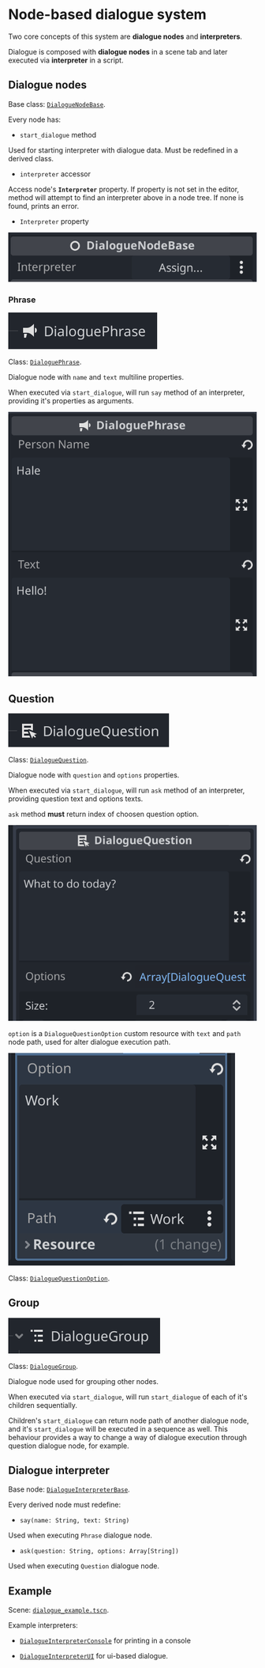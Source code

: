 # Node-based dialogue system

Two core concepts of this system are **dialogue nodes** and **interpreters**.

Dialogue is composed with **dialogue nodes** in a scene tab and later executed via **interpreter** in a script.

## Dialogue nodes
Base class: [`DialogueNodeBase`](./dialogue_node_base.gd).

Every node has:
- `start_dialogue` method

Used for starting interpreter with dialogue data.
Must be redefined in a derived class.

- `interpreter` accessor

Access node's **`Interpreter`** property. If property is not set in the editor, method will attempt to find an interpreter above in a node tree. If none is found, prints an error.

- `Interpreter` property

![](./imgs/node_interpreter.png)

### Phrase
![](./imgs/phrase_node.png)

Class: [`DialoguePhrase`](./blocks/dialogue_phrase.gd).

Dialogue node with `name` and `text` multiline properties.

When executed via `start_dialogue`, will run `say` method of an interpreter, providing it's properties as arguments.

![](./imgs/phrase_props.png)

## Question
![](./imgs/question_node.png)

Class: [`DialogueQuestion`](./blocks/dialogue_question.gd).

Dialogue node with `question` and `options` properties.

When executed via `start_dialogue`, will run `ask` method of an interpreter, providing question text and options texts.

`ask` method **must** return index of choosen question option.

![](./imgs/question_props.png)

`option` is a `DialogueQuestionOption` custom resource with `text` and `path` node path, used for alter dialogue execution path.

![](./imgs/question_resource.png)

Class: [`DialogueQuestionOption`](./blocks/dialogue_question_option.gd).

## Group
![](./imgs/group_node.png)

Class: [`DialogueGroup`](./blocks/dialogue_group.gd).

Dialogue node used for grouping other nodes.

When executed via `start_dialogue`, will run `start_dialogue` of each of it's children sequentially.

Children's `start_dialogue` can return node path of another dialogue node, and it's `start_dialogue` will be executed in a sequence as well. This behaviour provides a way to change a way of dialogue execution through question dialogue node, for example.

## Dialogue interpreter
Base node: [`DialogueInterpreterBase`](./dialogue_interpreter_base.gd).

Every derived node must redefine:
- `say(name: String, text: String)`

Used when executing `Phrase` dialogue node.

- `ask(question: String, options: Array[String])`

Used when executing `Question` dialogue node.

## Example
Scene: [`dialogue_example.tscn`](./example/dialogue_example.tscn).

Example interpreters:
- [`DialogueInterpreterConsole`](./example/interpreter_example.gd) for printing in a console

- [`DialogueInterpreterUI`](./example/interpreter_ui.gd) for ui-based dialogue.

